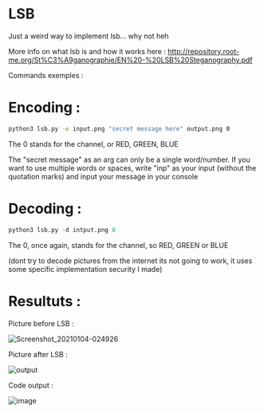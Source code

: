 # LSB
Just a weird way to implement lsb... why not heh


More info on what lsb is and how it works here : http://repository.root-me.org/St%C3%A9ganographie/EN%20-%20LSB%20Steganography.pdf


Commands exemples : 

# Encoding : 

```bash
python3 lsb.py -e input.png "secret message here" output.png 0
```

The 0 stands for the channel, or RED, GREEN, BLUE 

The "secret message" as an arg can only be a single word/number. If you want to use multiple words or spaces, write "inp" as your input (without the quotation marks) and input your message in your console

# Decoding : 

```py
python3 lsb.py -d intput.png 0
```

The 0, once again, stands for the channel, so RED, GREEN or BLUE 

(dont try to decode pictures from the internet its not going to work, it uses some specific implementation security I made)

# Resultuts : 

Picture before LSB :

![Screenshot_20210104-024926](https://user-images.githubusercontent.com/38003239/110008878-88a4f380-7d1c-11eb-844c-0a854b6d76c7.png)

Picture after LSB : 

![output](https://user-images.githubusercontent.com/38003239/110008940-9eb2b400-7d1c-11eb-967d-866cf8063c3a.png)

Code output :

![image](https://user-images.githubusercontent.com/38003239/110009021-b7bb6500-7d1c-11eb-8d76-d6a0a6095339.png)



